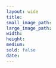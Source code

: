 ```yaml
---
layout: wide
title:
small_image_path:
large_image_path:
width:
height:
medium:
sold: false
date:
---
```


